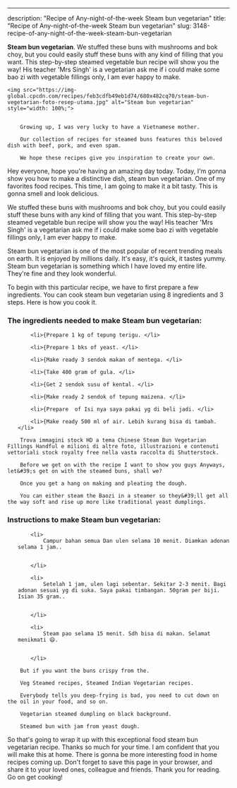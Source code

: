 ---
description: "Recipe of Any-night-of-the-week Steam bun vegetarian"
title: "Recipe of Any-night-of-the-week Steam bun vegetarian"
slug: 3148-recipe-of-any-night-of-the-week-steam-bun-vegetarian

<p>
	<strong>Steam bun vegetarian</strong>. 
	We stuffed these buns with mushrooms and bok choy, but you could easily stuff these buns with any kind of filling that you want. This step-by-step steamed vegetable bun recipe will show you the way! His teacher &#39;Mrs Singh&#39; is a vegetarian ask me if i could make some bao zi with vegetable fillings only, I am ever happy to make.
</p>
<p>
	
	<img src="https://img-global.cpcdn.com/recipes/feb3cdfb49eb1d74/680x482cq70/steam-bun-vegetarian-foto-resep-utama.jpg" alt="Steam bun vegetarian" style="width: 100%;">
	
	
		Growing up, I was very lucky to have a Vietnamese mother.
	
		Our collection of recipes for steamed buns features this beloved dish with beef, pork, and even spam.
	
		We hope these recipes give you inspiration to create your own.
	
</p>
<p>
	Hey everyone, hope you're having an amazing day today. Today, I'm gonna show you how to make a distinctive dish, steam bun vegetarian. One of my favorites food recipes. This time, I am going to make it a bit tasty. This is gonna smell and look delicious.
</p>
	
<p>
	We stuffed these buns with mushrooms and bok choy, but you could easily stuff these buns with any kind of filling that you want. This step-by-step steamed vegetable bun recipe will show you the way! His teacher &#39;Mrs Singh&#39; is a vegetarian ask me if i could make some bao zi with vegetable fillings only, I am ever happy to make.
</p>
<p>
	Steam bun vegetarian is one of the most popular of recent trending meals on earth. It is enjoyed by millions daily. It's easy, it's quick, it tastes yummy. Steam bun vegetarian is something which I have loved my entire life. They're fine and they look wonderful.
</p>

<p>
To begin with this particular recipe, we have to first prepare a few ingredients. You can cook steam bun vegetarian using 8 ingredients and 3 steps. Here is how you cook it.
</p>

<h3>The ingredients needed to make Steam bun vegetarian:</h3>

<ol>
	
		<li>{Prepare 1 kg of tepung terigu. </li>
	
		<li>{Prepare 1 bks of yeast. </li>
	
		<li>{Make ready 3 sendok makan of mentega. </li>
	
		<li>{Take 400 gram of gula. </li>
	
		<li>{Get 2 sendok susu of kental. </li>
	
		<li>{Make ready 2 sendok of tepung maizena. </li>
	
		<li>{Prepare  of Isi nya saya pakai yg di beli jadi. </li>
	
		<li>{Make ready 500 ml of air. Lebih kurang bisa di tambah. </li>
	
</ol>
<p>
	
		Trova immagini stock HD a tema Chinese Steam Bun Vegetarian Fillings Handful e milioni di altre foto, illustrazioni e contenuti vettoriali stock royalty free nella vasta raccolta di Shutterstock.
	
		Before we get on with the recipe I want to show you guys Anyways, let&#39;s get on with the steamed buns, shall we?
	
		Once you get a hang on making and pleating the dough.
	
		You can either steam the Baozi in a steamer so they&#39;ll get all the way soft and rise up more like traditional yeast dumplings.
	
</p>

<h3>Instructions to make Steam bun vegetarian:</h3>

<ol>
	
		<li>
			Campur bahan semua Dan ulen selama 10 menit. Diamkan adonan selama 1 jam..
			
			
		</li>
	
		<li>
			Setelah 1 jam, ulen lagi sebentar. Sekitar 2-3 menit. Bagi adonan sesuai yg di suka. Saya pakai timbangan. 50gram per biji. Isian 35 gram..
			
			
		</li>
	
		<li>
			Steam pao selama 15 menit. Sdh bisa di makan. Selamat menikmati 😄.
			
			
		</li>
	
</ol>

<p>
	
		But if you want the buns crispy from the.
	
		Veg Steamed recipes, Steamed Indian Vegetarian recipes.
	
		Everybody tells you deep-frying is bad, you need to cut down on the oil in your food, and so on.
	
		Vegetarian steamed dumpling on black background.
	
		Steamed bun with jam from yeast dough.
	
</p>

<p>
	So that's going to wrap it up with this exceptional food steam bun vegetarian recipe. Thanks so much for your time. I am confident that you will make this at home. There is gonna be more interesting food in home recipes coming up. Don't forget to save this page in your browser, and share it to your loved ones, colleague and friends. Thank you for reading. Go on get cooking!
</p>
